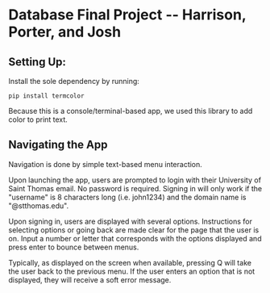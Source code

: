 # Database Final Project -- Harrison, Porter, and Josh

## Setting Up:

Install the sole dependency by running:

`pip install termcolor`

Because this is a console/terminal-based app, we used this library to add color to print text.

## Navigating the App

Navigation is done by simple text-based menu interaction. 

Upon launching the app, users are prompted to login with their University of Saint Thomas email. No password is required. Signing in will only work if the "username" is 8 characters long (i.e. john1234) and the domain name is "@stthomas.edu".

Upon signing in, users are displayed with several options. Instructions for selecting options or going back are made clear for the page that the user is on. Input a number or letter that corresponds with the options displayed and press enter to bounce between menus.

Typically, as displayed on the screen when available, pressing Q will take the user back to the previous menu. If the user enters an option that is not displayed, they will receive a soft error message.
